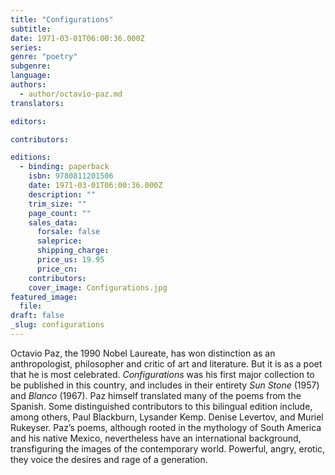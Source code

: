 ```yaml
---
title: "Configurations"
subtitle:
date: 1971-03-01T06:00:36.000Z
series:
genre: "poetry"
subgenre:
language:
authors:
  - author/octavio-paz.md
translators:

editors:

contributors:

editions:
  - binding: paperback
    isbn: 9780811201506
    date: 1971-03-01T06:00:36.000Z
    description: ""
    trim_size: ""
    page_count: ""
    sales_data:
      forsale: false
      saleprice:
      shipping_charge:
      price_us: 19.95
      price_cn:
    contributors:
    cover_image: Configurations.jpg
featured_image:
  file:
draft: false
_slug: configurations
---
```


Octavio Paz, the 1990 Nobel Laureate, has won distinction as an anthropologist, philosopher and critic of art and literature. But it is as a poet that he is most celebrated. _Configurations_ was his first major collection to be published in this country, and includes in their entirety _Sun Stone_ (1957) and _Blanco_ (1967). Paz himself translated many of the poems from the Spanish. Some distinguished contributors to this bilingual edition include, among others, Paul Blackburn, Lysander Kemp. Denise Levertov, and Muriel Rukeyser. Paz’s poems, although rooted in the mythology of South America and his native Mexico, nevertheless have an international background, transfiguring the images of the contemporary world. Powerful, angry, erotic, they voice the desires and rage of a generation.

